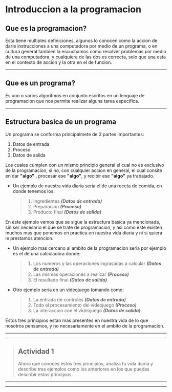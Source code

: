 # Introduccion a la programacion

## Que es la programacion?

Esta tiene multiples definiciones, algunos lo conocen como la accion de darle instrucciones a una computadora por medio de un programa, o en cultura general tambien la escuchamos como resolver problemas por medio de una computadora, y cualquiera de las dos es correcta, solo que una esta en el contexto de accion y la otra en el de funcion.

---

## Que es un programa?

Es uno o varios algoritmos en conjunto escritos en un lenguaje de programacion que nos permite realizar alguna tarea especifica.

---

## Estructura basica de un programa

Un programa se conforma principalmete de 3 partes importantes:

1. Datos de entrada
1. Proceso
1. Datos de salida

Los cuales cumplen con un mismo principio general el cual no es exclusivo de la programacion, si no, con cualquier accion en general, el cual
consite en dar **"algo"** , procesar ese **"algo"**, y recibir ese **"algo"** ya trabajado.

- Un ejemplo de nuestra vida diaria seria el de una receta de comida, en donde tenemos los:
  > 1. Ingredientes **_(Datos de entrada)_**
  > 1. Preparacion **_(Proceso)_**
  > 1. Producto final **_(Datos de salida)_**

En este ejemplo vemos que se sigue la estructura basica ya mencionada, sin ser necesario el que se trate de programacion, y asi como este existen muchos mas que ponemos en practica en nuestra vida diaria y ni si quiera le prestamos atencion.

- Un ejemplo mas cercano al ambito de la programacion seria por ejemplo es el de una calculadora donde:

  > 1. Los numeros y las operaciones ingrasadas a calcular **_(Datos de entrada)_**
  > 1. Las mismas operaciones a realizar **_(Proceso)_**
  > 1. El resultado final **_(Datos de salida)_**

- Otro ejemplo seria en un videojuego tomando como:
  > 1. La entrada de controles **_(Datos de entrada)_**
  > 1. Todo el procesamiento del videojuego **_(Proceso)_**
  > 1. La interaccion con el videojuego **_(Datos de salida)_**

Estos tres principios estan mas presentes en nuestra vida de lo que nosotros pensamos, y no necesariamente en el ambito de la programacion.

---

---

> ## Actividad 1
>
> Ahora que conoces estos tres principios, analiza tu vida diaria y describe tres ejemplos como los anteriores en los que puedas describir estos principios.

---

---
